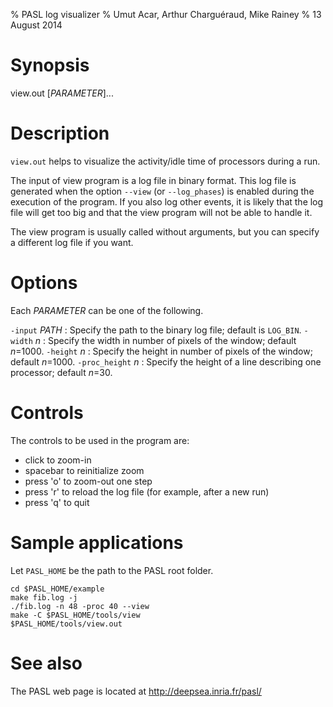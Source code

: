 % PASL log visualizer
% Umut Acar, Arthur Charguéraud, Mike Rainey
% 13 August 2014

Synopsis
========

view.out [*PARAMETER*]...

Description
===========

`view.out` helps to visualize the activity/idle time of processors
during a run.

The input of view program is a log file in binary format.  This log
file is generated when the option `--view` (or `--log_phases`) is
enabled during the execution of the program.  If you also
log other events, it is likely that the log file will get too big and
that the view program will not be able to handle it.

The view program is usually called without arguments, but you can
specify a different log file if you want.

Options
=======

Each *PARAMETER* can be one of the following.

`-input` *PATH*
:    Specify the path to the binary log file; default is `LOG_BIN`.
`-width` *n*
:    Specify the width in number of pixels of the window; default *n*=1000.
`-height` *n*
:    Specify the height in number of pixels of the window; default *n*=1000.
`-proc_height` *n*
:    Specify the height of a line describing one processor; default *n*=30. 

Controls
========

The controls to be used in the program are:

- click to zoom-in
- spacebar to reinitialize zoom
- press 'o' to zoom-out one step
- press 'r' to reload the log file (for example, after a new run)
- press 'q' to quit

Sample applications
===================

Let `PASL_HOME` be the path to the PASL root folder.

    cd $PASL_HOME/example
    make fib.log -j
    ./fib.log -n 48 -proc 40 --view
    make -C $PASL_HOME/tools/view
    $PASL_HOME/tools/view.out

See also
========

The PASL web page is located at
<http://deepsea.inria.fr/pasl/>

